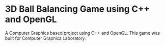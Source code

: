 # 3D Ball Balancing Game using C++ and OpenGL

A Computer Graphics based project using C++ and OpenGL. This game was built for Computer Graphics Laboratory.
